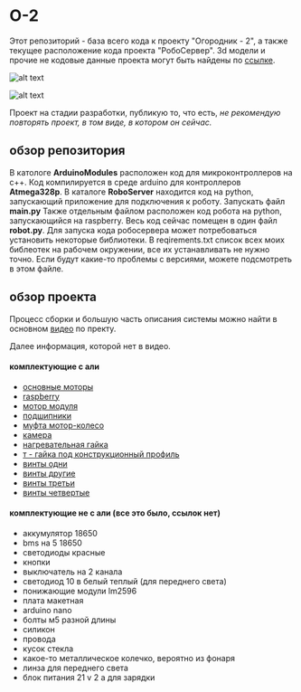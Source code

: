 # O-2
Этот репозиторий - база всего кода к проекту "Огородник - 2", а также текущее расположение кода проекта "РобоСервер". 3d модели и прочие не кодовые данные проекта могут быть найдены по [ссылке](https://drive.google.com/drive/folders/1uUOcRc5gdFFmDTRLksJ7Ht7D-vq_HLFW?usp=drive_link).

![alt text](https://github.com/krasnoteh/O-2/blob/master/images/robot.jpg?raw=true)

![alt text](https://github.com/[username]/[reponame]/blob/[branch]/images/image.jpg?raw=true)

Проект на стадии разработки, публикую то, что есть, *не рекомендую повторять проект, в том виде, в котором он сейчас.*

## обзор репозитория

В катологе **ArduinoModules** расположен код для микроконтроллеров на с++. Код компилируется в среде arduino для контроллеров **Atmega328p**. 
В каталоге **RoboServer** находится код на python, запускающий приложение для подключения к роботу. Запускать файл **main.py**
Также отдельным файлом расположен код робота на python, запускающийся на raspberry. Весь код сейчас помещен в один файл **robot.py**.
Для запуска кода робосервера может потребоваться установить некоторые библиотеки. В reqirements.txt список всех моих библеотек на рабочем окружении, все их устанавливать не нужно точно. Если будут какие-то проблемы с версиями, можете подсмотреть в этом файле.

## обзор проекта

Процесс сборки и большую часть описания системы можно найти в основном [видео]() по пректу.

Далее информация, которой нет в видео.

#### комплектующие с али

 - [основные моторы](https://aliexpress.ru/item/1005004046255185.html?spm=a2g2w.orderdetail.0.0.77574aa6EWtSTe&sku_id=12000027850257250)
 - [raspberry](https://aliexpress.ru/item/1005005914201208.html?spm=a2g2w.orderdetail.0.0.3aa84aa6BYZ94g&sku_id=12000037090436024)
 - [мотор модуля](https://aliexpress.ru/item/32889047361.html?spm=a2g2w.orderdetail.0.0.72e64aa6TjWuWc&sku_id=12000040781705247)
 - [подшипники](https://aliexpress.ru/order-list/5385013512515995?spm=a2g2w.orderlist.0.0.40e74aa61xrMSg&filterName=archive)
 - [муфта мотор-колесо](https://aliexpress.ru/item/1005003878613208.html?spm=a2g2w.orderdetail.0.0.27684aa6GfED83&sku_id=12000027374377201)
 - [камера](https://aliexpress.ru/order-list/5385013512335995?spm=a2g2w.orderlist.0.0.40e74aa6pIiht5&filterName=archive)
 - [нагревательная гайка](https://aliexpress.ru/item/4000232925592.html?spm=a2g2w.orderdetail.0.0.3c204aa6RA1dUw&sku_id=10000000945438227)
 - [т - гайка под конструкционный профиль](https://aliexpress.ru/item/32814359094.html?spm=a2g2w.orderdetail.0.0.58544aa6acwjuA&sku_id=66498695475)
 - [винты одни](https://aliexpress.ru/item/32896175403.html?spm=a2g2w.orderdetail.0.0.57454aa6rWDtrd&sku_id=65817464634)
 - [винты другие](https://aliexpress.ru/item/1005003194617253.html?spm=a2g2w.orderdetail.0.0.39024aa6afdxc3&sku_id=12000024602444689)
 - [винты третьи](https://aliexpress.ru/item/1005003194617253.html?spm=a2g2w.orderdetail.0.0.3d6d4aa6GrkWu6&sku_id=12000024602444688)
 - [винты четвертые](https://aliexpress.ru/item/32810852732.html?spm=a2g2w.orderdetail.0.0.4c804aa6MAaPDW&sku_id=12000037550700868)

#### комплектующие не с али (все это было, ссылок нет)
- аккумулятор 18650
- bms на 5 18650
- светодиоды красные
- кнопки
- выключатель на 2 канала
- светодиод 10 в белый теплый (для переднего света)
- понижающие модули lm2596
- плата макетная
- arduino nano
- болты м5 разной длины
- силикон
- провода
- кусок стекла
- какое-то металлическое колечко, вероятно из фонаря
- линза для переднего света
- блок питания 21 v 2 a для зарядки
